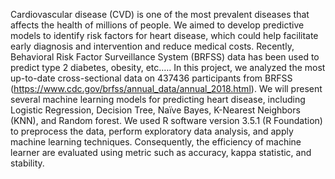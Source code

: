 Cardiovascular disease (CVD) is one of the most prevalent diseases that affects the health of millions of people. We aimed to develop predictive models to identify risk factors for heart disease, which could help facilitate early diagnosis and intervention and reduce medical costs. Recently, Behavioral Risk Factor Surveillance System (BRFSS) data has been used to predict type 2 diabetes, obesity, etc.…. In this project, we analyzed the most up-to-date cross-sectional data on 437436 participants from BRFSS (https://www.cdc.gov/brfss/annual_data/annual_2018.html). We will present several machine learning models for predicting heart disease, including Logistic Regression, Decision Tree, Naïve Bayes, K-Nearest Neighbors (KNN), and Random forest. We used R software version 3.5.1 (R Foundation) to preprocess the data, perform exploratory data analysis, and apply machine learning techniques. Consequently, the efficiency of machine learner are evaluated using metric such as accuracy, kappa statistic, and stability.
